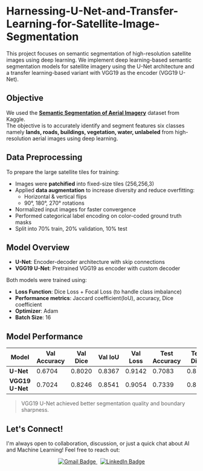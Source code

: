 # Harnessing-U-Net-and-Transfer-Learning-for-Satellite-Image-Segmentation
This project focuses on semantic segmentation of high-resolution satellite images using deep learning. We implement deep learning-based semantic segmentation models for satellite imagery using the U-Net architecture and a transfer learning-based variant with VGG19 as the encoder (VGG19 U-Net).

## Objective 
We used the **[Semantic Segmentation of Aerial Imagery](https://www.kaggle.com/datasets/mohamednadjib/aerial-image-segmentation)** dataset from Kaggle.  
The objective is to accurately identify and segment features six classes namely **lands, roads, buildings, vegetation, water, unlabeled** from high-resolution aerial images using deep learning.


##  Data Preprocessing

To prepare the large satellite tiles for training:

- Images were **patchified** into fixed-size tiles (256,256,3)
- Applied **data augmentation** to increase diversity and reduce overfitting:
  - Horizontal & vertical flips
  - 90°, 180°, 270° rotations
-  Normalized input images for faster convergence
-  Performed categorical label encoding on color-coded ground truth masks
-  Split into 70% train, 20% validation, 10% test


##  Model Overview

- **U-Net**: Encoder-decoder architecture with skip connections
- **VGG19 U-Net**: Pretrained VGG19 as encoder with custom decoder

Both models were trained using:
- **Loss Function**: Dice Loss + Focal Loss (to handle class imbalance)
- **Performance metrics**: Jaccard coefficient(IoU), accuracy, Dice coefficient
- **Optimizer**: Adam
- **Batch Size**: 16


## Model Performance

| Model           | Val Accuracy | Val Dice  | Val IoU   | Val Loss | Test Accuracy | Test Dice | Test IoU  | Test Loss |
|-----------------|--------------|-----------|-----------|----------|---------------|-----------|-----------|-----------|
| **U-Net**       |   0.6704     | 0.8020    |  0.8367   | 0.9142   | 0.7083        | 0.8259    | 0.8399    | 0.9155    |
| **VGG19 U-Net** |   0.7024     | 0.8246    | 0.8541    | 0.9054   | 0.7339        | 0.8441    | 0.8552    | 0.9087    |

> VGG19 U-Net achieved better segmentation quality and boundary sharpness.

## Let's Connect!

I'm always open to collaboration, discussion, or just a quick chat about AI and Machine Learning! Feel free to reach out:

<p align="center">
  <a href="mailto:agarwalcharu2001@gmail.com">
    <img src="https://img.shields.io/badge/Gmail-agarwalcharu2001@gmail.com-D14836?style=for-the-badge&logo=gmail&logoColor=white" alt="Gmail Badge"/>
  </a>
  &nbsp;
  <a href="https://www.linkedin.com/in/charu-agarwal" target="_blank">
    <img src="https://img.shields.io/badge/LinkedIn-Charu Agarwal-0077B5?style=for-the-badge&logo=linkedin&logoColor=white" alt="LinkedIn Badge"/>
  </a>
</p>



